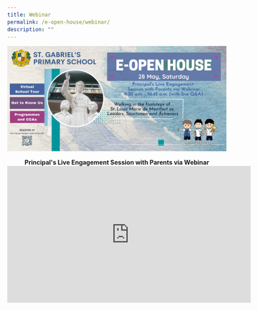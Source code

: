 ```yaml
---
title: Webinar
permalink: /e-open-house/webinar/
description: ""
---
```

![](/images/2022%20SGPS%20e-Open%20House%20Website%20Poster.png)


<center><strong>Principal's Live Engagement Session with Parents via Webinar</strong></center>

<iframe width="560" height="315" src="https://www.youtube.com/embed/pK5kssmqoLc" title="YouTube video player" frameborder="0" allow="accelerometer; autoplay; clipboard-write; encrypted-media; gyroscope; picture-in-picture; web-share" allowfullscreen></iframe>